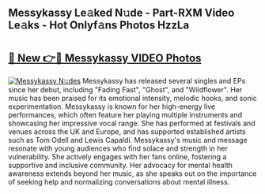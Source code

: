 ## Messykassy Le𝚊ked N𝚞de - Part-RXM Video Le𝚊ks - Hot Onlyf𝚊ns Photos HzzLa

# <h2><a href="http://ac50736.deff.icu/?id=Messykassy">🔗 New 👉🔴 Messykassy VIDEO Photos</a></h2>

[![Messykassy N𝚞des](https://i.imgur.com/rIISA9y.gif)](http://ac50736.deff.icu/?id=Messykassy)
Messykassy has released several singles and EPs since her debut, including "Fading Fast", "Ghost", and "Wildflower". Her music has been praised for its emotional intensity, melodic hooks, and sonic experimentation. Messykassy is known for her high-energy live performances, which often feature her playing multiple instruments and showcasing her impressive vocal range. She has performed at festivals and venues across the UK and Europe, and has supported established artists such as Tom Odell and Lewis Capaldi. Messykassy's music and message resonate with young audiences who find solace and strength in her vulnerability. She actively engages with her fans online, fostering a supportive and inclusive community. Her advocacy for mental health awareness extends beyond her music, as she speaks out on the importance of seeking help and normalizing conversations about mental illness.

